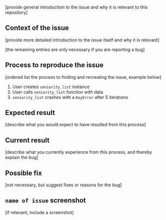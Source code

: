 [provide general introduction to the issue and why it is relevant to this repository]

## Context of the issue

[provide more detailed introduction to the issue itself and why it is relevant]

[the remaining entries are only necessary if you are reporting a bug]

## Process to reproduce the issue

[ordered list the process to finding and recreating the issue, example below]

1. User creates `seniority_list` instance
2. User calls `seniority_list` function with data
3. `seniority_list` crashes with a `KeyError` after 5 iterations

## Expected result

[describe what you would expect to have resulted from this process]

## Current result

[describe what you currently experience from this process, and thereby explain the bug]

## Possible fix

[not necessary, but suggest fixes or reasons for the bug]

## `name of issue` screenshot

[if relevant, include a screenshot]
